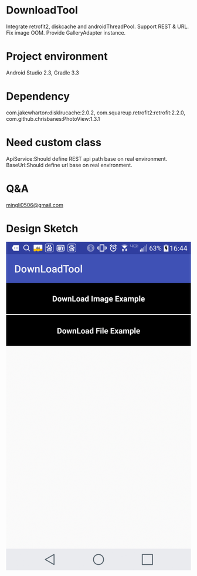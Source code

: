 # DownloadTool
Integrate retrofit2, diskcache and androidThreadPool. 
Support REST & URL. 
Fix image OOM. 
Provide GalleryAdapter instance.

# Project environment
Android Studio 2.3, 
Gradle 3.3

# Dependency
com.jakewharton:disklrucache:2.0.2, 
com.squareup.retrofit2:retrofit:2.2.0, 
com.github.chrisbanes:PhotoView:1.3.1

# Need custom class
ApiService:Should define REST api path base on real environment. BaseUrl:Should define url base on real environment.

# Q&A
mingli0506@gmail.com

# Design Sketch
 ![image](https://raw.githubusercontent.com/IBeiBei/DownloadTool/master/app/src/main/res/raw/designsketch.gif)
